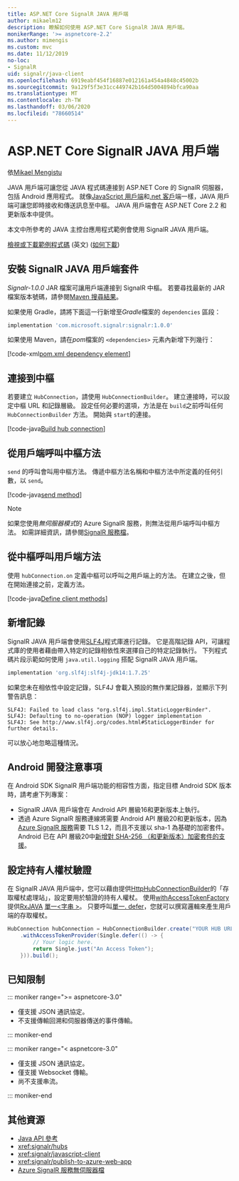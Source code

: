 ```yaml
---
title: ASP.NET Core SignalR JAVA 用戶端
author: mikaelm12
description: 瞭解如何使用 ASP.NET Core SignalR JAVA 用戶端。
monikerRange: '>= aspnetcore-2.2'
ms.author: mimengis
ms.custom: mvc
ms.date: 11/12/2019
no-loc:
- SignalR
uid: signalr/java-client
ms.openlocfilehash: 6919eabf454f16887e012161a454a4848c45002b
ms.sourcegitcommit: 9a129f5f3e31cc449742b164d5004894bfca90aa
ms.translationtype: MT
ms.contentlocale: zh-TW
ms.lasthandoff: 03/06/2020
ms.locfileid: "78660514"
---
```

# <a name="aspnet-core-opno-locsignalr-java-client"></a>ASP.NET Core SignalR JAVA 用戶端

依[Mikael Mengistu](https://twitter.com/MikaelM_12)

JAVA 用戶端可讓您從 JAVA 程式碼連接到 ASP.NET Core 的 SignalR 伺服器，包括 Android 應用程式。 就像[JavaScript 用戶端](xref:signalr/javascript-client)和[.net 客戶](xref:signalr/dotnet-client)端一樣，JAVA 用戶端可讓您即時接收和傳送訊息至中樞。 JAVA 用戶端會在 ASP.NET Core 2.2 和更新版本中提供。

本文中所參考的 JAVA 主控台應用程式範例會使用 SignalR JAVA 用戶端。

[檢視或下載範例程式碼](https://github.com/dotnet/AspNetCore.Docs/tree/master/aspnetcore/signalr/java-client/sample) \(英文\) ([如何下載](xref:index#how-to-download-a-sample))

## <a name="install-the-opno-locsignalr-java-client-package"></a>安裝 SignalR JAVA 用戶端套件

*Signalr-1.0.0* JAR 檔案可讓用戶端連接到 SignalR 中樞。 若要尋找最新的 JAR 檔案版本號碼，請參閱[Maven 搜尋結果](https://search.maven.org/search?q=g:com.microsoft.signalr%20AND%20a:signalr)。

如果使用 Gradle，請將下面這一行新增至*Gradle*檔案的 `dependencies` 區段：

```gradle
implementation 'com.microsoft.signalr:signalr:1.0.0'
```

如果使用 Maven，請在*pom*檔案的 `<dependencies>` 元素內新增下列幾行：

[!code-xml[pom.xml dependency element](java-client/sample/pom.xml?name=snippet_dependencyElement)]

## <a name="connect-to-a-hub"></a>連接到中樞

若要建立 `HubConnection`，請使用 `HubConnectionBuilder`。 建立連接時，可以設定中樞 URL 和記錄層級。 設定任何必要的選項，方法是在 `build`之前呼叫任何 `HubConnectionBuilder` 方法。 開始與 `start`的連接。

[!code-java[Build hub connection](java-client/sample/src/main/java/Chat.java?range=16-17)]

## <a name="call-hub-methods-from-client"></a>從用戶端呼叫中樞方法

`send` 的呼叫會叫用中樞方法。 傳遞中樞方法名稱和中樞方法中所定義的任何引數，以 `send`。

[!code-java[send method](java-client/sample/src/main/java/Chat.java?range=28)]

> [!NOTE]
> 如果您使用*無伺服器模式*的 Azure SignalR 服務，則無法從用戶端呼叫中樞方法。 如需詳細資訊，請參閱[SignalR 服務檔](/azure/azure-signalr/signalr-concept-serverless-development-config)。

## <a name="call-client-methods-from-hub"></a>從中樞呼叫用戶端方法

使用 `hubConnection.on` 定義中樞可以呼叫之用戶端上的方法。 在建立之後，但在開始連接之前，定義方法。

[!code-java[Define client methods](java-client/sample/src/main/java/Chat.java?range=19-21)]

## <a name="add-logging"></a>新增記錄

SignalR JAVA 用戶端會使用[SLF4J](https://www.slf4j.org/)程式庫進行記錄。 它是高階記錄 API，可讓程式庫的使用者藉由帶入特定的記錄相依性來選擇自己的特定記錄執行。 下列程式碼片段示範如何使用 `java.util.logging` 搭配 SignalR JAVA 用戶端。

```gradle
implementation 'org.slf4j:slf4j-jdk14:1.7.25'
```

如果您未在相依性中設定記錄，SLF4J 會載入預設的無作業記錄器，並顯示下列警告訊息：

```
SLF4J: Failed to load class "org.slf4j.impl.StaticLoggerBinder".
SLF4J: Defaulting to no-operation (NOP) logger implementation
SLF4J: See http://www.slf4j.org/codes.html#StaticLoggerBinder for further details.
```

可以放心地忽略這種情況。

## <a name="android-development-notes"></a>Android 開發注意事項

在 Android SDK SignalR 用戶端功能的相容性方面，指定目標 Android SDK 版本時，請考慮下列專案：

* SignalR JAVA 用戶端會在 Android API 層級16和更新版本上執行。
* 透過 Azure SignalR 服務連線將需要 Android API 層級20和更新版本，因為[Azure SignalR 服務](/azure/azure-signalr/signalr-overview)需要 TLS 1.2，而且不支援以 sha-1 為基礎的加密套件。 Android 已在 API 層級20中[新增對 SHA-256 （和更新版本）加密套件的支援](https://developer.android.com/reference/javax/net/ssl/SSLSocket)。

## <a name="configure-bearer-token-authentication"></a>設定持有人權杖驗證

在 SignalR JAVA 用戶端中，您可以藉由提供[HttpHubConnectionBuilder](/java/api/com.microsoft.signalr._http_hub_connection_builder?view=aspnet-signalr-java)的「存取權杖處理站」，設定要用於驗證的持有人權杖。 使用[withAccessTokenFactory](/java/api/com.microsoft.signalr._http_hub_connection_builder.withaccesstokenprovider?view=aspnet-signalr-java#com_microsoft_signalr__http_hub_connection_builder_withAccessTokenProvider_Single_String__)提供[RxJAVA](https://github.com/ReactiveX/RxJava) [單一\<字串 >](https://reactivex.io/documentation/single.html)。 只要呼叫[單一. defer](https://reactivex.io/RxJava/javadoc/io/reactivex/Single.html#defer-java.util.concurrent.Callable-)，您就可以撰寫邏輯來產生用戶端的存取權杖。

```java
HubConnection hubConnection = HubConnectionBuilder.create("YOUR HUB URL HERE")
    .withAccessTokenProvider(Single.defer(() -> {
        // Your logic here.
        return Single.just("An Access Token");
    })).build();
```

## <a name="known-limitations"></a>已知限制

::: moniker range=">= aspnetcore-3.0"

* 僅支援 JSON 通訊協定。
* 不支援傳輸回溯和伺服器傳送的事件傳輸。

::: moniker-end

::: moniker range="< aspnetcore-3.0"

* 僅支援 JSON 通訊協定。
* 僅支援 Websocket 傳輸。
* 尚不支援串流。

::: moniker-end

## <a name="additional-resources"></a>其他資源

* [Java API 參考](/java/api/com.microsoft.signalr?view=aspnet-signalr-java)
* <xref:signalr/hubs>
* <xref:signalr/javascript-client>
* <xref:signalr/publish-to-azure-web-app>
* [Azure SignalR 服務無伺服器檔](/azure/azure-signalr/signalr-concept-serverless-development-config)
